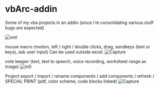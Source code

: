 # vbArc-addin
Some of my vba projects in an addin (since i'm consolidating various stuff bugs are expected)

![xml](https://user-images.githubusercontent.com/62287665/151671460-35a42f56-4ca2-4905-ab80-52381fac2b77.PNG)

mouse macro (motion, left / right / double clicks, drag, sendkeys (text or keys), ask user input) Can be used outside excel.
![Capture](https://user-images.githubusercontent.com/62287665/151671582-a38f93b7-f164-44ad-aef6-dfadc04bf992.PNG)

note keeper (text, text to speech, voice recording, worksheet range as image)
![m0](https://user-images.githubusercontent.com/62287665/151671775-4422917e-817d-44d5-abf8-4b48525bc1fb.PNG)

Project export / import / rename components / add components / refresh / SPECIAL PRINT (pdf, color scheme, code blocks linked)
![Capture](https://user-images.githubusercontent.com/62287665/151671814-b6a9c940-acfa-4816-8c3d-2adbd6b82e27.PNG)
